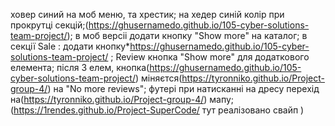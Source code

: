 ховер синий на моб меню, та хрестик; на хедер синій колір при прокрутці
секцій;(https://ghusernamedo.github.io/105-cyber-solutions-team-project/); в моб
версіі додати кнопку "Show more" на каталог; в секції Sale : додати
кнопку\*https://ghusernamedo.github.io/105-cyber-solutions-team-project/ ;
Review кнопка "Show more" для додаткового елемента; після 3 елем,
кнопка(https://ghusernamedo.github.io/105-cyber-solutions-team-project/)
міняєтся(https://tyronniko.github.io/Project-group-4/) на "No more reviews";
футері при натисканні на дресу перехід
на(https://tyronniko.github.io/Project-group-4/)
мапу;(https://1rendes.github.io/Project-SuperCode/ тут реалізовано свайп )
